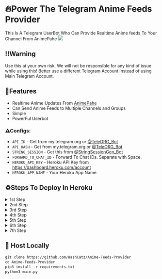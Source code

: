# 🔥Power The Telegram Anime Feeds Provider
This Is A Telegram UserBot Who Can Provide Realtime Anime feeds To Your Channel From AnimePahe
<img align="justify" src="https://wallpapercave.com/dwp1x/wp8650341.png">
## ‼️Warning
Use this at your own risk. We will not be responsible for any kind of issue while using this! Better use a different Telegram Account instead of using Main Telegram Account.

## 🌸Features
- Realtime Anime Updates From [AnimePahe](http://animepahe.com/)
- Can Send Anime Feeds to Multiple Channels and Groups
- Simple
- PowerFul Userbot

### ⚠Configs:
- `API_ID` - Get from my.telegram.org or [@TeleORG_Bot](https://t.me/TeleORG_Bot)
- `API_HASH` - Get from my.telegram.org or [@TeleORG_Bot](https://t.me/TeleORG_Bot)
- `STRING_SESSION` - Get this from [@StringSessionGen_Bot](https://t.me/StringSessionGen_Bot)
- `FORWARD_TO_CHAT_ID` - Forward To Chat IDs. Separate with Space.
- `HEROKU_API_KEY` - Heroku API Key from https://dashboard.heroku.com/account
- `HEROKU_APP_NAME` - Your Heroku App Name.

## ♻Steps To Deploy In Heroku
<details>
  <summary>1st Step</summary>
  <h3>Step 1</h3>
  <img src="https://github.com/HashCatz/Anime-Feeds-Provider/blob/main/Steps/1.PNG">
  <p>As shown in the above image, create a new app in heroku</p>
</details>
<details>
  <summary>2nd Step</summary>
  <h3>Step 2</h3>
  <img src="https://github.com/HashCatz/Anime-Feeds-Provider/blob/main/Steps/2.PNG">
  <p>After creating an app,you will redirect into a new page like above..First of all connect the github account to your heroku account by clicking <i>Connect to github</i>. After that search the repo in that searchbar and click the connect.</p>
</details>
<details>
  <summary>3rd Step</summary>
  <h3>Step 3</h3>
  <img src="https://github.com/HashCatz/Anime-Feeds-Provider/blob/main/Steps/3.PNG">
  <p>After Connecting The repo successfully,Go to the settings panel..</p>
</details>
<details>
  <summary>4th Step</summary>
  <h3>Step 4</h3>
  <img src="https://github.com/HashCatz/Anime-Feeds-Provider/blob/main/Steps/4.PNG">
  <p>Now you are in the settings panel..you could see a small logo named <b>Add Buildpack</b> Click it and you will get a popup like above..when the popup appeared choose <i>Python</i> and save the changes..</p>
</details>
<details>
  <summary>5th Step</summary>
  <h3>Step 5</h3>
  <img src="https://github.com/HashCatz/Anime-Feeds-Provider/blob/main/Steps/5.PNG">
  <p>After adding <b>BuildPacks</b> Go to the <i>Config Vars</i> panel and click <b>Reveal Vars</b> and Add Vars just Like in above Image..<br>-- <b>Here The Vars</b> --<br>API_ID<br>API_HASH<br>STRING_SESSION<br>FORWARD_TO_CHAT_ID<br>HEROKU_API_KEY<br>HEROKU_APP_NAME<br><br>Refer Configs in Readme.md For more details about Vars</p>
</details>
<details>
  <summary>6th Step</summary>
  <h3>Step 6</h3>
  <img src="https://github.com/HashCatz/Anime-Feeds-Provider/blob/main/Steps/6.PNG">
  <p>After adding Vars, Come back to The <b>Deploy</b> panel and Scroll Down and Click Deploy and Wait Untill the app deploy</p>
</details>
<details>
  <summary>7th Step</summary>
  <h3>Step 7</h3>
  <img src="https://github.com/HashCatz/Anime-Feeds-Provider/blob/main/Steps/8.PNG">
  <p>After The deploying completed go to the resources panel and refresh it..after That You will get some thing like above pic "<b>worker python3 main.py</b>" after that appeared click the pencil icon and switch it on..and confirm..<br><br>Now You Successfully Deployed Power 😍</p>
</details>


## 🌹 Host Locally
```
git clone https://github.com/HashCatz/Anime-Feeds-Provider
cd Anime-Feeds-Provider
pip3 install -r requirements.txt
python3 main.py
```
